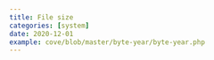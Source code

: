 ```yaml
---
title: File size
categories: [system]
date: 2020-12-01
example: cove/blob/master/byte-year/byte-year.php
---
```

